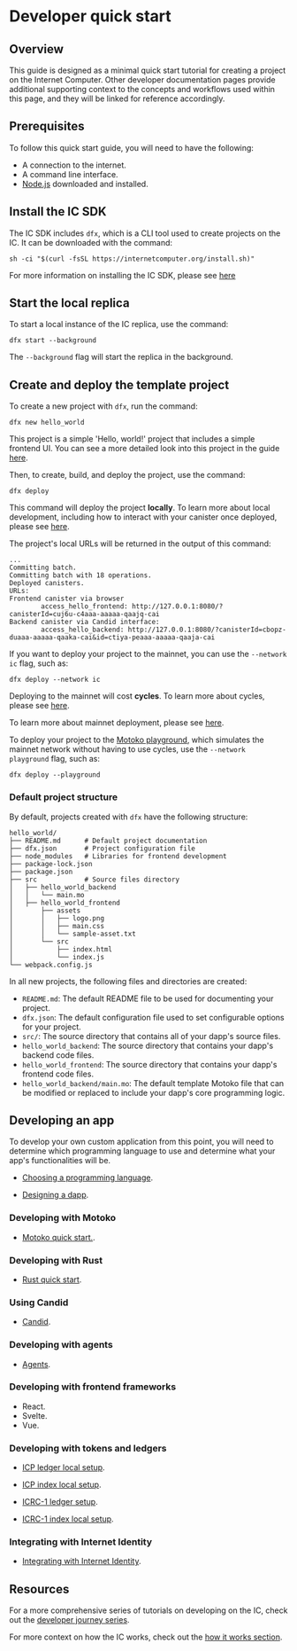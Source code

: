 # Developer quick start

## Overview

This guide is designed as a minimal quick start tutorial for creating a project on the Internet Computer. Other developer documentation pages provide additional supporting context to the concepts and workflows used within this page, and they will be linked for reference accordingly. 

## Prerequisites

To follow this quick start guide, you will need to have the following:

- A connection to the internet.
- A command line interface.
- [Node.js](https://nodejs.org/en) downloaded and installed.

## Install the IC SDK

The IC SDK includes `dfx`, which is a CLI tool used to create projects on the IC. It can be downloaded with the command:

```
sh -ci "$(curl -fsSL https://internetcomputer.org/install.sh)"
```

For more information on installing the IC SDK, please see [here](./install/index.mdx)

## Start the local replica

To start a local instance of the IC replica, use the command:

```
dfx start --background
```

The `--background` flag will start the replica in the background.

## Create and deploy the template project

To create a new project with `dfx`, run the command:

```
dfx new hello_world
```

This project is a simple 'Hello, world!' project that includes a simple frontend UI. You can see a more detailed look into this project in the guide [here](/docs/current/developer-docs/setup/deploy-locally#test-the-dapp-frontend).

Then, to create, build, and deploy the project, use the command:

```
dfx deploy
```

This command will deploy the project **locally**. To learn more about local development, including how to interact with your canister once deployed, please see [here](deploy-locally.md).

The project's local URLs will be returned in the output of this command:

```
...
Committing batch.
Committing batch with 18 operations.
Deployed canisters.
URLs:
Frontend canister via browser
        access_hello_frontend: http://127.0.0.1:8080/?canisterId=cuj6u-c4aaa-aaaaa-qaajq-cai
Backend canister via Candid interface:
        access_hello_backend: http://127.0.0.1:8080/?canisterId=cbopz-duaaa-aaaaa-qaaka-cai&id=ctiya-peaaa-aaaaa-qaaja-cai
```

If you want to deploy your project to the mainnet, you can use the `--network ic` flag, such as:

```
dfx deploy --network ic
```

Deploying to the mainnet will cost **cycles**. To learn more about cycles, please see [here](./cycles/index.md).

To learn more about mainnet deployment, please see [here](deploy-mainnet.md).

To deploy your project to the [Motoko playground](playground.md), which simulates the mainnet network without having to use cycles, use the `--network playground` flag, such as:

```
dfx deploy --playground
```

### Default project structure

By default, projects created with `dfx` have the following structure:

```
hello_world/
├── README.md      # Default project documentation
├── dfx.json       # Project configuration file
├── node_modules   # Libraries for frontend development
├── package-lock.json
├── package.json
├── src            # Source files directory
│   ├── hello_world_backend
│   │   └── main.mo
│   ├── hello_world_frontend
│       ├── assets
│       │   ├── logo.png
│       │   ├── main.css
│       │   └── sample-asset.txt
│       └── src
│           ├── index.html
│           └── index.js
└── webpack.config.js
```

In all new projects, the following files and directories are created:

- `README.md`: The default README file to be used for documenting your project.
- `dfx.json`: The default configuration file used to set configurable options for your project.
- `src/`: The source directory that contains all of your dapp's source files.
- `hello_world_backend`: The source directory that contains your dapp's backend code files.
- `hello_world_frontend`: The source directory that contains your dapp's frontend code files.
- `hello_world_backend/main.mo`: The default template Motoko file that can be modified or replaced to include your dapp's core programming logic. 

## Developing an app

To develop your own custom application from this point, you will need to determine which programming language to use and determine what your app's functionalities will be. 

- [Choosing a programming language](../backend/choosing-language.md).
  
- [Designing a dapp](../backend/design-dapps.md).

### Developing with Motoko

- [Motoko quick start.](../backend/motoko/at-a-glance.md).

### Developing with Rust

- [Rust quick start](../backend/rust/4-quickstart.md).

### Using Candid

- [Candid](../backend/candid/index.md).

### Developing with agents

- [Agents](../agents/index.md).

### Developing with frontend frameworks

- React.
- Svelte.
- Vue.

### Developing with tokens and ledgers

- [ICP ledger local setup](../integrations/ledger/ledger-local-setup.md).

- [ICP index local setup](../integrations/ledger/icp-index-local-setup.md).

- [ICRC-1 ledger setup](../integrations/icrc-1/icrc1-ledger-setup.md).

- [ICRC-1 index local setup](../integrations/icrc-1/icrc1-index-setup.md).

### Integrating with Internet Identity

- [Integrating with Internet Identity](../integrations/internet-identity/integrate-identity.md).

## Resources

For a more comprehensive series of tutorials on developing on the IC, check out the [developer journey series](../../tutorials/developer-journey/index.md).

For more context on how the IC works, check out the [how it works section](../../concepts/what-is-IC.md).


